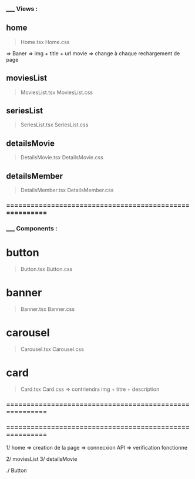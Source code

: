 ### ___ Views :

## home
 > Home.tsx
 > Home.css

 => Baner => img + title + url movie 
 => change à chaque rechargement de page


## moviesList
 > MoviesList.tsx
 > MoviesList.css

## seriesList
 > SeriesList.tsx
 > SeriesList.css

## detailsMovie
 > DetailsMovie.tsx
 > DetailsMovie.css

## detailsMember
 > DetailsMember.tsx
 > DetailsMember.css

### =======================================================
### ___ Components :

# button
 > Button.tsx
 > Button.css

# banner
 > Banner.tsx
 > Banner.css

# carousel
 > Carousel.tsx
 > Carousel.css
 
 # card
 > Card.tsx
 > Card.css
 => contriendra img +  titre + description




 
### =======================================================
### =======================================================

1/ home
  => creation de la page
   => connecxion API => verification fonctionne


2/ moviesList
3/ detailsMovie

./ Button 


